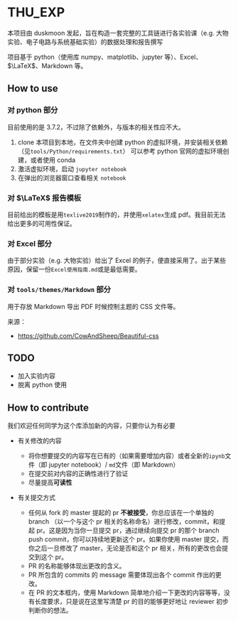 # THU_EXP

本项目由 duskmoon 发起，旨在构造一套完整的工具链进行各实验课（e.g. 大物实验、电子电路与系统基础实验）的数据处理和报告撰写

项目基于 python（使用库 numpy、matplotlib、jupyter 等）、Excel、$\LaTeX$、Markdown 等。

## How to use

### 对 python 部分

目前使用的是 3.7.2，不过除了依赖外，与版本的相关性应不大。

1. clone 本项目到本地，在文件夹中创建 python 的虚拟环境，并安装相关依赖（见`tools/Python/requirements.txt`）
   可以参考 python 官网的虚拟环境创建，或者使用 conda
2. 激活虚拟环境，启动 `jupyter notebook`
3. 在弹出的浏览器窗口查看相关 `notebook`

### 对 $\LaTeX$ 报告模板

目前给出的模板是用`texlive2019`制作的，并使用`xelatex`生成 pdf。我目前无法给出更多的可用性保证。

### 对 Excel 部分

由于部分实验（e.g. 大物实验）给出了 Excel 的例子，便直接采用了。出于某些原因，保留一份`Excel使用指南.md`或是最低需要。

### 对 `tools/themes/Markdown` 部分

用于存放 Markdown 导出 PDF 时候控制主题的 CSS 文件等。

来源：

- https://github.com/CowAndSheep/Beautiful-css

## TODO

- 加入实验内容
- 脱离 python 使用

## How to contribute

我们欢迎任何同学为这个库添加新的内容，只要你认为有必要

- 有关修改的内容

  - 将你想要提交的内容写在已有的（如果需要增加内容）或者全新的`ipynb`文件（即 jupyter notebook）/ `md`文件（即 Markdown）
  - 在提交前对内容的正确性进行了验证
  - 尽量提高**可读性**

- 有关提交方式
  - 任何从 fork 的 master 提起的 pr **不被接受**，你总应该在一个单独的 branch （以一个与这个 pr 相关的名称命名）进行修改，commit，和提起 pr。这是因为当你一旦提交 pr，通过继续向提交 pr 的那个 branch push commit，你可以持续地更新这个 pr。如果你使用 master 提交，而你之后一旦修改了 master，无论是否和这个 pr 相关，所有的更改也会提交到这个 pr。
  - PR 的名称能够体现出更改的含义。
  - PR 所包含的 commits 的 message 需要体现出各个 commit 作出的更改。
  - 在 PR 的文本框内，使用 Markdown 简单地介绍一下更改的内容等等，没有长度要求，只是说在这里写清楚 pr 的目的能够更好地让 reviewer 初步判断你的想法。
